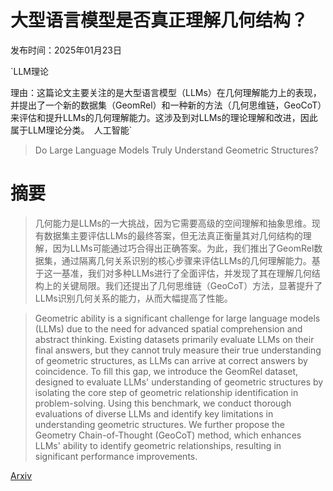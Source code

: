 # 大型语言模型是否真正理解几何结构？

发布时间：2025年01月23日

`LLM理论

理由：这篇论文主要关注的是大型语言模型（LLMs）在几何理解能力上的表现，并提出了一个新的数据集（GeomRel）和一种新的方法（几何思维链，GeoCoT）来评估和提升LLMs的几何理解能力。这涉及到对LLMs的理论理解和改进，因此属于LLM理论分类。` `人工智能`

> Do Large Language Models Truly Understand Geometric Structures?

# 摘要

> 几何能力是LLMs的一大挑战，因为它需要高级的空间理解和抽象思维。现有数据集主要评估LLMs的最终答案，但无法真正衡量其对几何结构的理解，因为LLMs可能通过巧合得出正确答案。为此，我们推出了GeomRel数据集，通过隔离几何关系识别的核心步骤来评估LLMs的几何理解能力。基于这一基准，我们对多种LLMs进行了全面评估，并发现了其在理解几何结构上的关键局限。我们还提出了几何思维链（GeoCoT）方法，显著提升了LLMs识别几何关系的能力，从而大幅提高了性能。

> Geometric ability is a significant challenge for large language models (LLMs) due to the need for advanced spatial comprehension and abstract thinking. Existing datasets primarily evaluate LLMs on their final answers, but they cannot truly measure their true understanding of geometric structures, as LLMs can arrive at correct answers by coincidence. To fill this gap, we introduce the GeomRel dataset, designed to evaluate LLMs' understanding of geometric structures by isolating the core step of geometric relationship identification in problem-solving. Using this benchmark, we conduct thorough evaluations of diverse LLMs and identify key limitations in understanding geometric structures. We further propose the Geometry Chain-of-Thought (GeoCoT) method, which enhances LLMs' ability to identify geometric relationships, resulting in significant performance improvements.

[Arxiv](https://arxiv.org/abs/2501.13773)